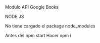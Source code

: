 
Modulo API Google Books

NODE JS

No tiene cargado el package node_modules

Antes del npm start
Hacer npm i

